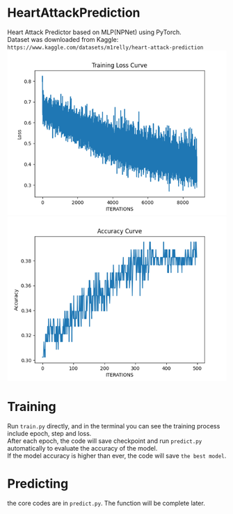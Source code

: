 # HeartAttackPrediction
Heart Attack Predictor based on MLP(NPNet) using PyTorch. <br>
Dataset was downloaded from Kaggle: `https://www.kaggle.com/datasets/m1relly/heart-attack-prediction` <br>
![avatar](Figure_1.png)
![avatar](accuracy.png)

# Training
Run `train.py` directly, and in the terminal you can see the training process include epoch, step and loss.<br>
After each epoch, the code will save checkpoint and run `predict.py` automatically to evaluate the accuracy of the model.<br> 
If the model accuracy is higher than ever, the code will save `the best model`.<br>

# Predicting
the core codes are in `predict.py`. The function will be complete later.
